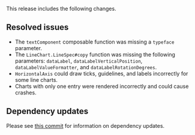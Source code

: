 This release includes the following changes.

## Resolved issues

- The `textComponent` composable function was missing a `typeface` parameter.
- The `LineChart.LineSpec#copy` function was missing the following parameters: `dataLabel`, `dataLabelVerticalPosition`, `dataLabelValueFormatter`, and `dataLabelRotationDegrees`.
- `HorizontalAxis` could draw ticks, guidelines, and labels incorrectly for some line charts.
- Charts with only one entry were rendered incorrectly and could cause crashes.

## Dependency updates

Please see [this commit](https://github.com/patrykandpatryk/vico/commit/099ab29fd97b188ef8056761bc7e4bf04f1dff41) for information on dependency updates.
